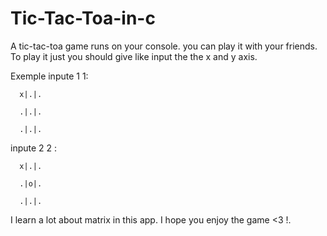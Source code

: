 # Tic-Tac-Toa-in-c
A tic-tac-toa game runs on your console. you can play it with your friends.
To play it just you should give like input the the x and y axis. 

Exemple 
inpute 1 1:

      x|.|. 
      
      .|.|.
      
      .|.|.
      

inpute 2 2 :

      x|.|. 
    
      .|o|.
     
      .|.|.
      
      
I learn a lot about matrix in this app. 
I hope you enjoy the game <3 !.
